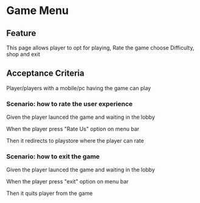 # Game Menu

## Feature

This page allows player to opt for playing, Rate the game
choose Difficulty, shop and exit


## Acceptance Criteria

Player/players with a mobile/pc having the game can play

### Scenario: how to rate the user experience

  Given the player launced the game and waiting in the lobby

  When the player press "Rate Us" option on menu bar

  Then it redirects to playstore where the player can rate

### Scenario: how to exit the game

  Given the player launced the game and waiting in the lobby

  When the player press "exit" option on menu bar

  Then it quits player from the game
